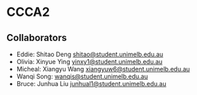 # CCCA2

## Collaborators
- Eddie: Shitao Deng <shitao@student.unimelb.edu.au>
- Olivia: Xinyue Ying <yinxy1@student.unimelb.edu.au>
- Micheal: Xiangyu Wang <xiangyuw6@student.unimelb.edu.au>
- Wanqi Song: <wanqis@student.unimelb.edu.au>
- Bruce: Junhua Liu <junhual1@student.unimelb.edu.au>
